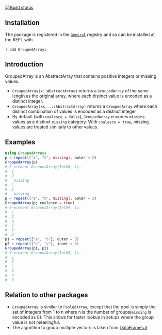 [![Build status](https://github.com/FixedEffects/GroupedArrays.jl/workflows/CI/badge.svg)](https://github.com/FixedEffects/GroupedArrays.jl/actions)

## Installation
The package is registered in the [`General`](https://github.com/JuliaRegistries/General) registry and so can be installed at the REPL with 

`] add GroupedArrays`.

## Introduction
GroupedArray is an AbstractArray that contains positive integers or missing values.
- `GroupedArray(x::AbstractArray)` returns a `GroupedArray` of the same length as the original array, where each distinct value is encoded as a distinct integer.
- `GroupedArray(xs...::AbstractArray)` returns a `GroupedArray` where each distinct combination of values is encoded as a distinct integer 
- By default (with `coalesce = false`), `GroupedArray` encodes `missing` values as a distinct `missing` category. With `coalesce = true`, missing values are treated similarly to other values.

## Examples

  ```julia
  using GroupedArrays
  p = repeat(["a", "b", missing], outer = 2)
  GroupedArray(p)
  # 6-element GroupedArray{Int64, 1}:
  #  1
  #  2
  #   missing
  #  1
  #  2
  #   missing
  p = repeat(["a", "b", missing], outer = 2)
  GroupedArray(p; coalesce = true)
  # 6-element GroupedArray{Int64, 1}:
  #  1
  #  2
  #  3
  #  1
  #  2
  #  3
  p1 = repeat(["a", "b"], outer = 3)
  p2 = repeat(["d", "e"], inner = 3)
  GroupedArray(p1, p2)
  # 6-element GroupedArray{Int64, 1}:
  #  1
  #  2
  #  1
  #  3
  #  4
  #  3
  ```

## Relation to other packages
- `GroupedArray` is similar to `PooledArray`, except that the pool is simply the set of integers from 1 to n where n is the number of groups(`missing` is encoded as 0). This allows for faster lookup in setups where the group value is not meaningful.
- The algorithm to group multiple vectors is taken from [DataFrames.jl](https://github.com/JuliaData/DataFrames.jl)



